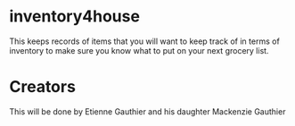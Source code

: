 # inventory4house
This keeps records of items that you will want to keep track of in terms of inventory to make sure you know what to put on your next grocery list.

# Creators
This will be done by Etienne Gauthier and his daughter Mackenzie Gauthier